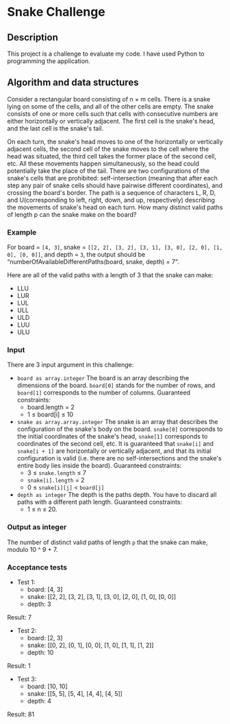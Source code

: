 # Snake Challenge

## Description

This project is a challenge to evaluate my code.
I have used Python to programming the application.

## Algorithm and data structures

Consider a rectangular board consisting of n × m cells. There is a snake lying on some of the cells, and all of the other cells are empty. The snake consists of one or more cells such that cells with consecutive numbers are either horizontally or vertically adjacent. The first cell is the snake's head, and the last cell is the snake's tail.

On each turn, the snake's head moves to one of the horizontally or vertically adjacent cells, the second cell of the snake moves to the cell where the head was situated, the third cell takes the former place of the second cell, etc. All these movements happen simultaneously, so the head could potentially take the place of the tail. There are two configurations of the snake's cells that are prohibited: self-intersection (meaning that after each step any pair of snake cells should have pairwise different coordinates), and crossing the board's border. The path is a sequence of characters L, R, D, and U(corresponding to left, right, down, and up, respectively) describing the movements of snake's head on each turn. How many distinct valid paths of length p can the snake make on the board?

### Example

For board = `[4, 3]`, snake = `[[2, 2], [3, 2], [3, 1], [3, 0], [2, 0], [1, 0], [0, 0]]`, and depth = `3`, the output should be “numberOfAvailableDifferentPaths(board, snake, depth) = 7”.

Here are all of the valid paths with a length of 3 that the snake can make:
* LLU
* LUR
* LUL
* ULL
* ULD
* LUU
* ULU

### Input
There are 3 input argument in this challenge:
* `board as array.integer`
The board is an array describing the dimensions of the board. `board[0]` stands for the number of rows, and `board[1]` corresponds to the number of columns.
Guaranteed constraints:
  * board.length = 2
  * 1 ≤ board[i] ≤ 10
* `snake as array.array.integer`
The snake is an array that describes the configuration of the snake's body on the board. `snake[0]` corresponds to the initial coordinates of the snake's head, `snake[1]` corresponds to coordinates of the second cell, etc. It is guaranteed that `snake[i]` and `snake[i + 1]` are horizontally or vertically adjacent, and that its initial configuration is valid (i.e. there are no self-intersections and the snake's entire body lies inside the board).
Guaranteed constraints:
  * 3 ≤ `snake.length` ≤ 7
  * `snake[i].length` = 2
  * 0 ≤ `snake[i][j]` < `board[j]`
* `depth as integer`
The depth is the paths depth. You have to discard all paths with a different path length. Guaranteed constraints:
  * 1 ≤ n ≤ 20.

### Output as integer
The number of distinct valid paths of length `p` that the snake can make, modulo 10 ^ 9 + 7.

### Acceptance tests
* Test 1:
  * board: [4, 3]
  * snake: [[2, 2], [3, 2], [3, 1], [3, 0], [2, 0], [1, 0], [0, 0]]
  * depth: 3

Result: 7
* Test 2:
  * board: [2, 3]
  * snake: [[0, 2], [0, 1], [0, 0], [1, 0], [1, 1], [1, 2]]
  * depth: 10

Result: 1
* Test 3:
  * board: [10, 10]
  * snake: [[5, 5], [5, 4], [4, 4], [4, 5]]
  * depth: 4

Result: 81
